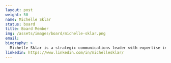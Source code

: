 ```yaml
---
layout: post
weight: 50
name: Michelle Sklar
status: board
title: Board Member
img: /assets/images/board/michelle-sklar.png
email:
biography: >
  Michelle Sklar is a strategic communications leader with expertise in performance driven growth marketing, storytelling, community building and entrepreneurship. With over two decades of comprehensive achievements in both B2B and B2C industries, Michelle has a proven track record as an executive leader in digital marketing, PR, strategic partnerships, and company building. She has focused her professional career development on scaling ideas to impact in the Emerging Technology, Digital Media, Events, Retail and Nonprofit industries. Michelle is the Head of Venture Growth with entrepreneurship@UBC, Board Executive for the Vancouver Entrepreneurs Forum, and most recently the recipient of BC Business Woman of the Year – Community Builder.
linkedin: https://www.linkedin.com/in/michellesklar/
---
```

